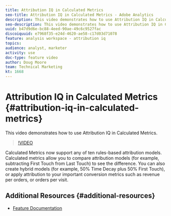 ```yaml
---
title: Attribution IQ in Calculated Metrics
seo-title: Attribution IQ in Calculated Metrics - Adobe Analytics
description: This video demonstrates how to use Attribution IQ in Calculated Metrics.
seo-description: This video demonstrates how to use Attribution IQ in Calculated Metrics. - Adobe Analytics
uuid: b47d9d6e-bc88-4eed-90ae-49c6c9527fac
discoiquuid: e7968f35-e24d-4620-ae58-c17d03d71078
feature: analysis workspace - attribution iq
topics: 
audience: analyst, marketer
activity: use
doc-type: feature video
author: Doug Moore
team: Technical Marketing
kt: 1668
---
```


# Attribution IQ in Calculated Metrics {#attribution-iq-in-calculated-metrics}

This video demonstrates how to use Attribution IQ in Calculated Metrics.

>[!VIDEO](https://video.tv.adobe.com/v/23140/?quality=12)

Calculated Metrics now support any of ten rules-based attribution models. Calculated metrics allow you to compare attribution models (for example, subtracting First Touch from Last Touch) to see the difference. You can also create hybrid models (for example, 50% Time Decay plus 50% First Touch), or apply attribution to your important conversion metrics such as revenue per orders, or orders per visit.

## Additional Resources {#additional-resources}

* [Feature Documentation](https://marketing.adobe.com/resources/help/en_US/analytics/analysis-workspace/attribution_calcmetrics.html)